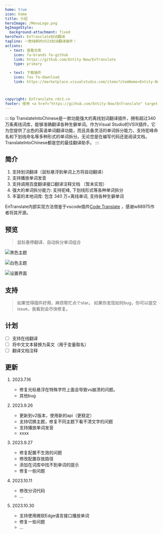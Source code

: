 ```yaml
---
home: true
icon: home
title: 介绍
heroImage: /MenuLogo.png
bgImageStyle:
  background-attachment: fixed
heroText: EnTranslate划词翻译
tagline: 一款纯粹的VSIX划词翻译插件！
actions:
  - text: 查看仓库
    icon: fa-brands fa-github
    link: https://github.com/Entity-Now/EnTranslate
    type: primary

  - text: 下载插件
    icon: fas fa-download
    link: https://marketplace.visualstudio.com/items?itemName=Entity-Now.Translate



copyright: EnTranslate.rdr2.cn
footer: 使用 <a href="https://github.com/Entity-Now/EnTranslate" target="_blank">EnTranslate</a> | MIT 协议, 版权所有 © 2019-present Entity-now
---
```


::: tip
TranslateIntoChinese是一款功能强大的离线划词翻译插件，拥有超过340万条离线词库，能够准确翻译各种生僻单词。作为Visual Studio的VSIX插件，它为您提供了出色的英语单词翻译功能，而且具备灵活的单词拆分能力，支持驼峰命名和下划线命名等多种形式的单词拆分。无论您是在编写代码还是阅读文档，TranslateIntoChinese都是您的最佳翻译助手。
:::

## 简介
1. 支持划词翻译（鼠标悬浮到单词上方将自动翻译）
2. 支持播放单词发音
3. 支持调用百度翻译接口翻译注释文档 （暂未实现）
4. 强大的单词拆分能力: 支持驼峰, 下划线形式等各种单词拆分
5. 丰富的本地词库: 包含 340 万+离线单词, 支持各种生僻单词

EnTranslate内部实现方法借鉴于vscode插件[Code Translate](https://github.com/w88975/code-translate-vscode) ，感谢w88975作者将其开源。

## 预览

> 鼠标悬停翻译、自动拆分单词组合

![黑色主题](https://cdn.jsdelivr.net/gh/Entity-Now/EnTranslate/docs/black.png "暗色主题时")

![白色主题](https://cdn.jsdelivr.net/gh/Entity-Now/EnTranslate/docs/white.png "亮色主题时")

![设置界面](https://cdn.jsdelivr.net/gh/Entity-Now/EnTranslate/docs/settings.png "设置界面")

## 支持
> 如果觉得插件好用，麻烦帮忙点个star。
> 如果你发现如何bug，你可以提交issue，我看到会尽快修复。


## 计划
  - [ ] 支持在线翻译
  - [ ] 将中文文本替换为英文（用于变量取名）
  - [ ] 翻译文档注释

## 更新

1. 2023.7.16 
    - 修复光标悬浮在特殊字符上面会导致vs崩溃的问题。
    - 其他bug

2. 2023.9.26
   - 更新到v2版本，使用新的api（更稳定）
   - 支持切换主题，修复不同主题下看不清文字的问题
   - 支持播放单词发音
   - xxxx

3. 2023.9.27
    - 修复配置不生效的问题
    - 修改配置存放路径
    - 添加在词库中找不到单词的提示
    - 修复一些问题

4. 2023.10.11
    - 修改分词代码
    - ...

5. 2023.10.30
    - 支持使用微软Edge语言接口播放单词
    - 修复一些问题
    - ...